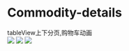 # Commodity-details
tableView上下分页,购物车动画<br>
![](http://27.155.122.192:8080/uploads/gif/20170926/1506405754878.gif)
![](http://27.155.122.192:8080/uploads/gif/20170926/1506406458230.gif)
![](http://27.155.122.192:8080/uploads/gif/20170926/1506406933504.gif)
